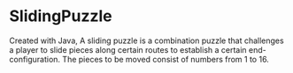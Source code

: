 # SlidingPuzzle
Created with Java, A sliding puzzle is a combination puzzle that challenges a player to slide pieces along certain routes to establish a certain end-configuration. The pieces to be moved consist of numbers from 1 to 16.
